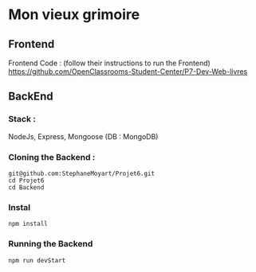# Mon vieux grimoire

## Frontend

Frontend Code : (follow their instructions to run the Frontend)
https://github.com/OpenClassrooms-Student-Center/P7-Dev-Web-livres

## BackEnd 

### Stack :

NodeJs, Express, Mongoose (DB : MongoDB)

### Cloning the Backend :

```
git@github.com:StephaneMoyart/Projet6.git
cd Projet6
cd Backend
```

### Instal

```
npm install
```

### Running the Backend

```
npm run devStart
```





